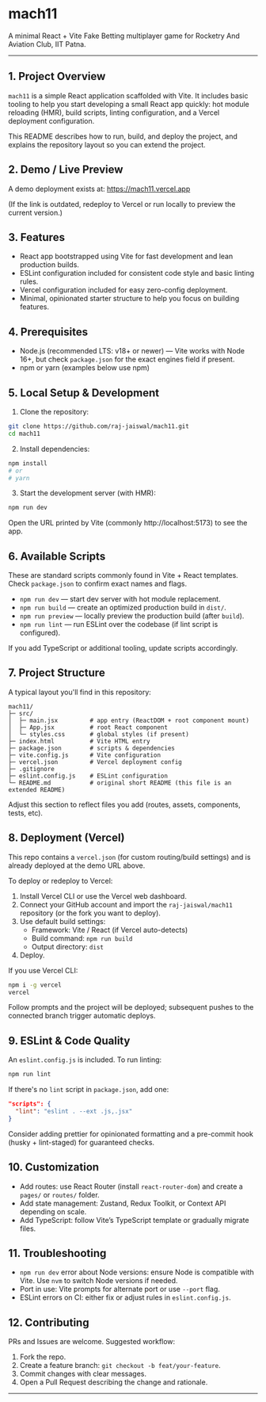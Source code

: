 # mach11

A minimal React + Vite Fake Betting multiplayer game for Rocketry And Aviation Club, IIT Patna.

---

## 1. Project Overview
`mach11` is a simple React application scaffolded with Vite. It includes basic tooling to help you start developing a small React app quickly: hot module reloading (HMR), build scripts, linting configuration, and a Vercel deployment configuration.

This README describes how to run, build, and deploy the project, and explains the repository layout so you can extend the project.

## 2. Demo / Live Preview
A demo deployment exists at:
https://mach11.vercel.app

(If the link is outdated, redeploy to Vercel or run locally to preview the current version.)

## 3. Features
- React app bootstrapped using Vite for fast development and lean production builds.
- ESLint configuration included for consistent code style and basic linting rules.
- Vercel configuration included for easy zero-config deployment.
- Minimal, opinionated starter structure to help you focus on building features.

## 4. Prerequisites
- Node.js (recommended LTS: v18+ or newer) — Vite works with Node 16+, but check `package.json` for the exact engines field if present.
- npm or yarn (examples below use npm)

## 5. Local Setup & Development

1. Clone the repository:
```bash
git clone https://github.com/raj-jaiswal/mach11.git
cd mach11
```

2. Install dependencies:
```bash
npm install
# or
# yarn
```

3. Start the development server (with HMR):
```bash
npm run dev
```
Open the URL printed by Vite (commonly http://localhost:5173) to see the app.

## 6. Available Scripts
These are standard scripts commonly found in Vite + React templates. Check `package.json` to confirm exact names and flags.

- `npm run dev` — start dev server with hot module replacement.
- `npm run build` — create an optimized production build in `dist/`.
- `npm run preview` — locally preview the production build (after `build`).
- `npm run lint` — run ESLint over the codebase (if lint script is configured).

If you add TypeScript or additional tooling, update scripts accordingly.

## 7. Project Structure
A typical layout you'll find in this repository:

```
mach11/
├─ src/
│  ├─ main.jsx         # app entry (ReactDOM + root component mount)
│  ├─ App.jsx          # root React component
│  └─ styles.css       # global styles (if present)
├─ index.html          # Vite HTML entry
├─ package.json        # scripts & dependencies
├─ vite.config.js      # Vite configuration
├─ vercel.json         # Vercel deployment config
├─ .gitignore
├─ eslint.config.js    # ESLint configuration
└─ README.md           # original short README (this file is an extended README)
```

Adjust this section to reflect files you add (routes, assets, components, tests, etc).

## 8. Deployment (Vercel)
This repo contains a `vercel.json` (for custom routing/build settings) and is already deployed at the demo URL above.

To deploy or redeploy to Vercel:
1. Install Vercel CLI or use the Vercel web dashboard.
2. Connect your GitHub account and import the `raj-jaiswal/mach11` repository (or the fork you want to deploy).
3. Use default build settings:
   - Framework: Vite / React (if Vercel auto-detects)
   - Build command: `npm run build`
   - Output directory: `dist`
4. Deploy.

If you use Vercel CLI:
```bash
npm i -g vercel
vercel
```
Follow prompts and the project will be deployed; subsequent pushes to the connected branch trigger automatic deploys.

## 9. ESLint & Code Quality
An `eslint.config.js` is included. To run linting:
```bash
npm run lint
```
If there's no `lint` script in `package.json`, add one:
```json
"scripts": {
  "lint": "eslint . --ext .js,.jsx"
}
```
Consider adding prettier for opinionated formatting and a pre-commit hook (husky + lint-staged) for guaranteed checks.

## 10. Customization
- Add routes: use React Router (install `react-router-dom`) and create a `pages/` or `routes/` folder.
- Add state management: Zustand, Redux Toolkit, or Context API depending on scale.
- Add TypeScript: follow Vite’s TypeScript template or gradually migrate files.

## 11. Troubleshooting
- `npm run dev` error about Node versions: ensure Node is compatible with Vite. Use `nvm` to switch Node versions if needed.
- Port in use: Vite prompts for alternate port or use `--port` flag.
- ESLint errors on CI: either fix or adjust rules in `eslint.config.js`.

## 12. Contributing
PRs and Issues are welcome. Suggested workflow:
1. Fork the repo.
2. Create a feature branch: `git checkout -b feat/your-feature`.
3. Commit changes with clear messages.
4. Open a Pull Request describing the change and rationale.

---

